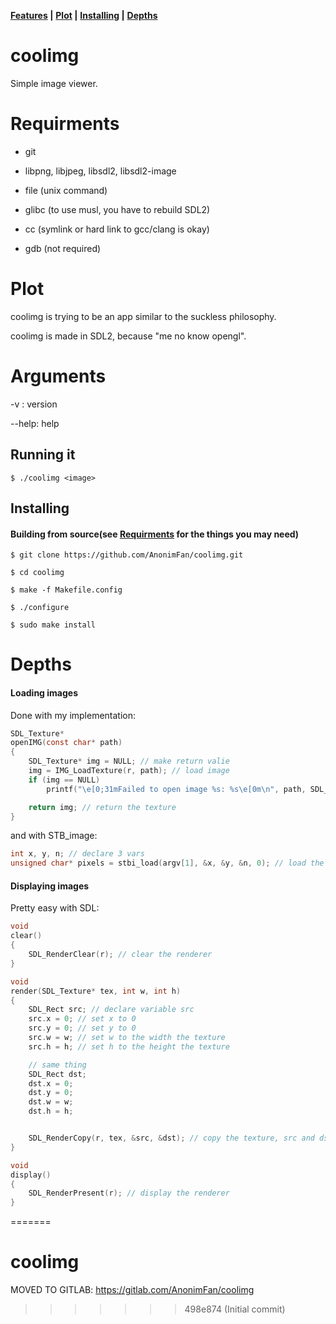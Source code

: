 **[Features](#Features) |**
**[Plot](#Plot) |**
**[Installing](#Installing) |**
**[Depths](#Depths)**

# coolimg

Simple image viewer.

# Requirments
- git

- libpng, libjpeg, libsdl2, libsdl2-image

- file (unix command)

- glibc (to use musl, you have to rebuild SDL2)

- cc (symlink or hard link to gcc/clang is okay)

- gdb (not required)

# Plot
coolimg is trying to be an app similar to the suckless philosophy.

coolimg is made in SDL2, because "me no know opengl".

# Arguments
-v : version

--help: help

## Running it
```console
$ ./coolimg <image>
```

## Installing

#### Building from source(see [Requirments](#Requirments) for the things you may need)

```console
$ git clone https://github.com/AnonimFan/coolimg.git

$ cd coolimg

$ make -f Makefile.config

$ ./configure

$ sudo make install
```

# Depths

#### Loading images
Done with my implementation:
```c
SDL_Texture*
openIMG(const char* path)
{
    SDL_Texture* img = NULL; // make return valie
    img = IMG_LoadTexture(r, path); // load image
    if (img == NULL)
        printf("\e[0;31mFailed to open image %s: %s\e[0m\n", path, SDL_GetError()); // check if image is still null

    return img; // return the texture
}
```

and with STB_image:
```c
int x, y, n; // declare 3 vars
unsigned char* pixels = stbi_load(argv[1], &x, &y, &n, 0); // load the image argv[1](argument vector index 1)
```

#### Displaying images
Pretty easy with SDL:
```c
void
clear()
{
    SDL_RenderClear(r); // clear the renderer
}

void
render(SDL_Texture* tex, int w, int h)
{
    SDL_Rect src; // declare variable src
    src.x = 0; // set x to 0
    src.y = 0; // set y to 0
    src.w = w; // set w to the width the texture
    src.h = h; // set h to the height the texture

    // same thing
    SDL_Rect dst;
    dst.x = 0;
    dst.y = 0;
    dst.w = w;
    dst.h = h;


    SDL_RenderCopy(r, tex, &src, &dst); // copy the texture, src and dst into r(renderer)
}

void
display()
{
    SDL_RenderPresent(r); // display the renderer
}
```
=======
# coolimg
MOVED TO GITLAB: https://gitlab.com/AnonimFan/coolimg
>>>>>>> 498e874 (Initial commit)

